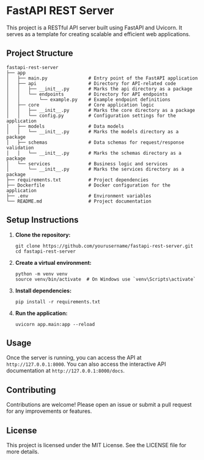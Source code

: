 # FastAPI REST Server

This project is a RESTful API server built using FastAPI and Uvicorn. It serves as a template for creating scalable and efficient web applications.

## Project Structure

```
fastapi-rest-server
├── app
│   ├── main.py               # Entry point of the FastAPI application
│   ├── api                   # Directory for API-related code
│   │   ├── __init__.py       # Marks the api directory as a package
│   │   └── endpoints         # Directory for API endpoints
│   │       └── example.py    # Example endpoint definitions
│   ├── core                  # Core application logic
│   │   ├── __init__.py       # Marks the core directory as a package
│   │   └── config.py         # Configuration settings for the application
│   ├── models                # Data models
│   │   └── __init__.py       # Marks the models directory as a package
│   ├── schemas               # Data schemas for request/response validation
│   │   └── __init__.py       # Marks the schemas directory as a package
│   └── services              # Business logic and services
│       └── __init__.py       # Marks the services directory as a package
├── requirements.txt          # Project dependencies
├── Dockerfile                # Docker configuration for the application
├── .env                      # Environment variables
└── README.md                 # Project documentation
```

## Setup Instructions

1. **Clone the repository:**
   ```
   git clone https://github.com/yourusername/fastapi-rest-server.git
   cd fastapi-rest-server
   ```

2. **Create a virtual environment:**
   ```
   python -m venv venv
   source venv/bin/activate  # On Windows use `venv\Scripts\activate`
   ```

3. **Install dependencies:**
   ```
   pip install -r requirements.txt
   ```

4. **Run the application:**
   ```
   uvicorn app.main:app --reload
   ```

## Usage

Once the server is running, you can access the API at `http://127.0.0.1:8000`. You can also access the interactive API documentation at `http://127.0.0.1:8000/docs`.

## Contributing

Contributions are welcome! Please open an issue or submit a pull request for any improvements or features.

## License

This project is licensed under the MIT License. See the LICENSE file for more details.